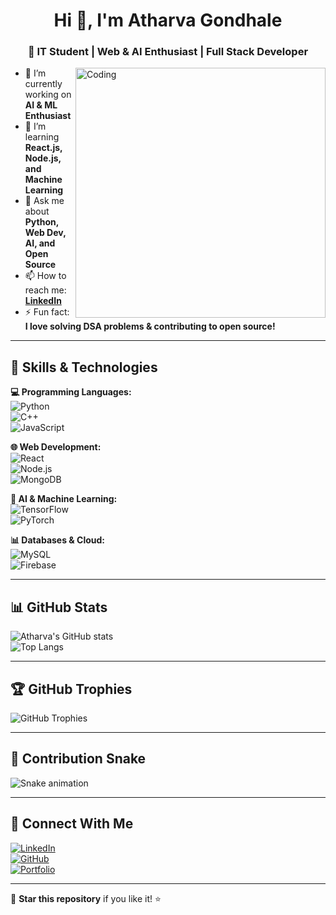 <h1 align="center">Hi 👋, I'm Atharva Gondhale</h1>
<h3 align="center">🚀 IT Student | Web & AI Enthusiast | Full Stack Developer</h3>

<img align="right" alt="Coding" width="400" src="https://media.giphy.com/media/qgQUggAC3Pfv687qPC/giphy.gif">

- 🔭 I’m currently working on **AI & ML Enthusiast**  
- 🌱 I’m learning **React.js, Node.js, and Machine Learning**  
- 💬 Ask me about **Python, Web Dev, AI, and Open Source**  
- 📫 How to reach me: **[LinkedIn](https://linkedin.com/in/yourprofile)**  
- ⚡ Fun fact: **I love solving DSA problems & contributing to open source!**  

---

## 🚀 Skills & Technologies  

**💻 Programming Languages:**  
![Python](https://img.shields.io/badge/Python-3776AB?style=flat&logo=python&logoColor=white)  
![C++](https://img.shields.io/badge/C%2B%2B-00599C?style=flat&logo=c%2B%2B&logoColor=white)  
![JavaScript](https://img.shields.io/badge/JavaScript-F7DF1E?style=flat&logo=javascript&logoColor=black)  

**🌐 Web Development:**  
![React](https://img.shields.io/badge/React-61DAFB?style=flat&logo=react&logoColor=black)  
![Node.js](https://img.shields.io/badge/Node.js-339933?style=flat&logo=node.js&logoColor=white)  
![MongoDB](https://img.shields.io/badge/MongoDB-4EA94B?style=flat&logo=mongodb&logoColor=white)  

**🤖 AI & Machine Learning:**  
![TensorFlow](https://img.shields.io/badge/TensorFlow-FF6F00?style=flat&logo=tensorflow&logoColor=white)  
![PyTorch](https://img.shields.io/badge/PyTorch-EE4C2C?style=flat&logo=pytorch&logoColor=white)  

**📊 Databases & Cloud:**  
![MySQL](https://img.shields.io/badge/MySQL-4479A1?style=flat&logo=mysql&logoColor=white)  
![Firebase](https://img.shields.io/badge/Firebase-FFCA28?style=flat&logo=firebase&logoColor=black)  

---

## 📊 GitHub Stats  

![Atharva's GitHub stats](https://github-readme-stats.vercel.app/api?username=atharva9699&show_icons=true&theme=radical)  
![Top Langs](https://github-readme-stats.vercel.app/api/top-langs/?username=atharva9699&layout=compact&theme=radical)  

---

## 🏆 GitHub Trophies  

![GitHub Trophies](https://github-profile-trophy.vercel.app/?username=atharva9699&theme=radical&no-frame=false&no-bg=true&margin-w=4)  

---

## 🐍 Contribution Snake  

![Snake animation](https://raw.githubusercontent.com/atharva9699/atharva9699/output/github-contribution-grid-snake.svg)  

---

## 🚀 Connect With Me  

[![LinkedIn](https://img.shields.io/badge/LinkedIn-Connect-blue?style=flat&logo=linkedin)](https://linkedin.com/in/yourprofile)  
[![GitHub](https://img.shields.io/badge/GitHub-Follow-black?style=flat&logo=github)](https://github.com/atharva9699)  
[![Portfolio](https://img.shields.io/badge/Portfolio-Visit-green?style=flat)](https://yourportfolio.com)  

---

🌟 **Star this repository** if you like it! ⭐
